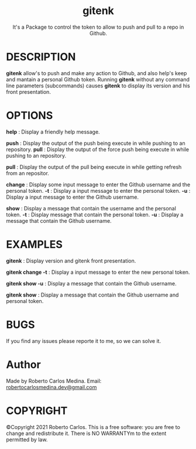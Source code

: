 <h1 align="center">gitenk</h1>
<p align="center">It's a Package to control the token to allow to push and pull to a repo in Github.</p>

# DESCRIPTION
**gitenk** allow's to push and make any action to Github, and also help's keep and mantain a personal Github token. Running **gitenk** without any command line parameters (subcommands) causes **gitenk** to display its version and his front presentation.

# OPTIONS
**help**
: Display a friendly help message.

**push**
: Display the output of the push being execute in while pushing to an repository.
**pull**
: Display the output of the force push being execute in while pushing to an repository.


**pull**
: Display the output of the pull being execute in while getting refresh from an repositor.

**change**
: Display some input message to enter the Github username and the personal token.
**-t**
: Display a input message to enter the personal token.
**-u**
: Display a input message to enter the Github username.

**show**
: Display a message that contain the username and the personal token.
**-t**
: Display message that contain the personal token.
**-u**
: Display a message that contain the Github username.


# EXAMPLES
**gitenk**
: Display version and gitenk front presentation.

**gitenk change -t**
: Display a input message to enter the new personal token.

**gitenk show -u**
: Display a message that contain the Github username.

**gitenk show**
: Display a message that contain the Github username and personal token.

# BUGS
If you find any issues please reporte it to me, so we can solve it.

# Author
Made by Roberto Carlos Medina. Email: robertocarlosmedina.dev@gmail.com

# COPYRIGHT 
©Copyright 2021 Roberto Carlos. This is a free software: you are free to change and redistribute it. There is NO WARRANTYm to the extent permitted by law.

